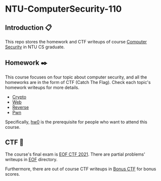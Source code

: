 # NTU-ComputerSecurity-110
## Introduction :clipboard:
This repo stores the homework and CTF writeups of course [Computer Security](https://www.csie.ntu.edu.tw/~hchsiao/courses/ctf21.html) in NTU CS graduate. 

## Homework :black_nib:

This course focuses on four topic about computer security, and all the homeworks are in the form of CTF (Catch The Flag). Check each topic's homework writeups for more details.


- [Crypto](https://github.com/CyCTW/NTU-ComputerSecurity-110/tree/master/Crypto)
- [Web](https://github.com/CyCTW/NTU-ComputerSecurity-110/tree/master/Web)
- [Reverse](https://github.com/CyCTW/NTU-ComputerSecurity-110/tree/master/Reverse)
- [Pwn](https://github.com/CyCTW/NTU-ComputerSecurity-110/tree/master/pwn/pwnbox)

Specifically, [hw0]() is the prerequisite for people who want to attend this course.

## CTF :flags:
The course's final exam is [EOF CTF 2021](https://eofqual.ais3.org/). There are partial problems' writeups in [EOF](https://github.com/CyCTW/NTU-ComputerSecurity-110/tree/master/EOF) directory.

Furthermore, there are out of course CTF writeups in [Bonus CTF](https://github.com/CyCTW/NTU-ComputerSecurity-110/tree/master/BonusCTF) for bonus scores.
